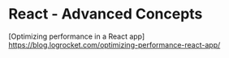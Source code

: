 # React - Advanced Concepts

[Optimizing performance in a React app] https://blog.logrocket.com/optimizing-performance-react-app/
